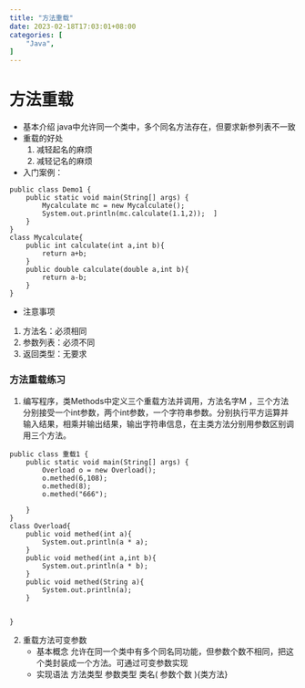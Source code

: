 ```yaml
---
title: "方法重载"
date: 2023-02-18T17:03:01+08:00
categories: [
    "Java",
]
---
```

# 方法重载
 * 基本介绍
 java中允许同一个类中，多个同名方法存在，但要求新参列表不一致
 * 重载的好处
    1. 减轻起名的麻烦
    2. 减轻记名的麻烦
 * 入门案例：
```
public class Demo1 {
    public static void main(String[] args) {
        Mycalculate mc = new Mycalculate();
        System.out.println(mc.calculate(1.1,2));  ]
    }
}
class Mycalculate{
    public int calculate(int a,int b){
        return a+b;
    }
    public double calculate(double a,int b){
        return a-b;
    }
}
```
* 注意事项
 1. 方法名：必须相同
 2. 参数列表：必须不同
 3. 返回类型：无要求
### 方法重载练习
1. 编写程序，类Methods中定义三个重载方法并调用，方法名字M ，三个方法分别接受一个int参数，两个int参数，一个字符串参数。分别执行平方运算并输入结果，相乘并输出结果，输出字符串信息，在主类方法分别用参数区别调用三个方法。
```
public class 重载1 {
    public static void main(String[] args) {
        Overload o = new Overload();
        o.methed(6,108);
        o.methed(8);
        o.methed("666");

    }
}
class Overload{
    public void methed(int a){
        System.out.println(a * a);
    }
    public void methed(int a,int b){
        System.out.println(a * b);
    }
    public void methed(String a){
        System.out.println(a);
    }


}
```
2. 重载方法可变参数     
    * 基本概念
    允许在同一个类中有多个同名同功能，但参数个数不相同，把这个类封装成一个方法。可通过可变参数实现
    * 实现语法
    方法类型 参数类型 类名( 参数个数 ){类方法}
